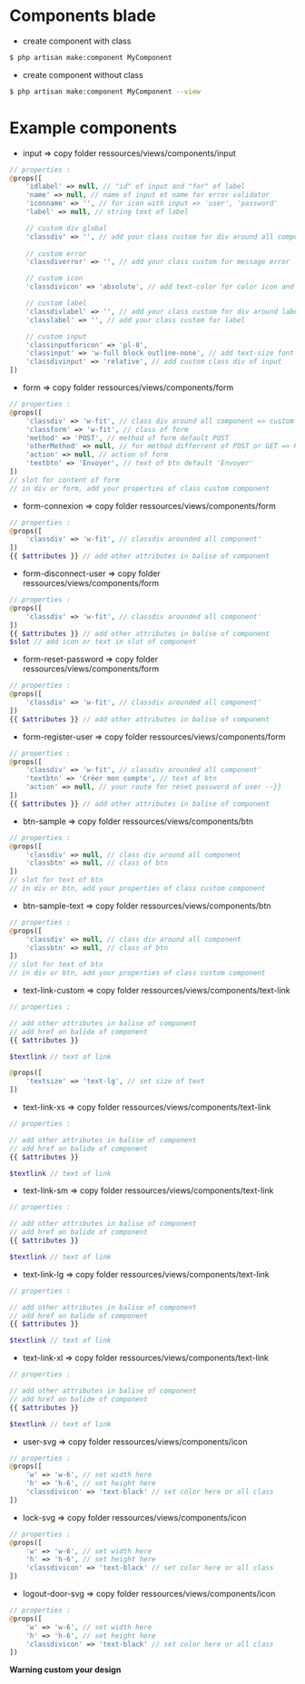 # Components blade  

- create component with class  
```bash
$ php artisan make:component MyComponent
```  

- create component without class  
```bash
$ php artisan make:component MyComponent --view
```  

# Example components

- input => copy folder ressources/views/components/input  
```php
// properties :
@props([
    'idlabel' => null, // "id" of input and "for" of label
    'name' => null, // name of input et name for error validator
    'iconname' => '', // for icon with input => 'user', 'password'
    'label' => null, // string text of label

    // custom div global
    'classdiv' => '', // add your class custom for div around all component
    
    // custom error
    'classdiverror' => '', // add your class custom for message error

    // custom icon
    'classdivicon' => 'absolute', // add text-color for color icon and top , top equal padding of input

    // custom label
    'classdivlabel' => '', // add your class custom for div around label
    'classlabel' => '', // add your class custom for label

    // custom input
    'classinputforicon' => 'pl-8',
    'classinput' => 'w-full block outline-none', // add text-size font-weight padding text-color bg-color
    'classdivinput' => 'relative', // add custom class div of input 
])
```
- form => copy folder ressources/views/components/form
```php
// properties :
@props([
    'classdiv' => 'w-fit', // class div around all component => custom this for width for input
    'classform' => 'w-fit', // class of form
    'method' => 'POST', // method of form default POST
    'otherMethod' => null, // for method differrent of POST or GET => PUT , DELETE
    'action' => null, // action of form
    'textbtn' => 'Envoyer', // text of btn default 'Envoyer'
])
// slot for content of form
// in div or form, add your properties of class custom component 
```  
- form-connexion => copy folder ressources/views/components/form  
```php
// properties :
@props([
    'classdiv' => 'w-fit', // classdiv arounded all component' 
])
{{ $attributes }} // add other attributes in balise of component
```  
- form-disconnect-user => copy folder ressources/views/components/form
```php
// properties :
@props([
    'classdiv' => 'w-fit', // classdiv arounded all component' 
])
{{ $attributes }} // add other attributes in balise of component
$slot // add icon or text in slot of component
```
- form-reset-password => copy folder ressources/views/components/form
```php
// properties :
@props([
    'classdiv' => 'w-fit', // classdiv arounded all component' 
])
{{ $attributes }} // add other attributes in balise of component
```  
- form-register-user => copy folder ressources/views/components/form
```php
// properties :
@props([
    'classdiv' => 'w-fit', // classdiv arounded all component'
    'textbtn' => 'Créer mon compte', // text of btn
    'action' => null, // your route for reset password of user --}}
])
{{ $attributes }} // add other attributes in balise of component
```
- btn-sample => copy folder ressources/views/components/btn  
```php
// properties :
@props([
    'classdiv' => null, // class div around all component
    'classbtn' => null, // class of btn
])
// slot for text of btn
// in div or btn, add your properties of class custom component
```  
- btn-sample-text => copy folder ressources/views/components/btn  
```php
// properties :
@props([
    'classdiv' => null, // class div around all component
    'classbtn' => null, // class of btn
])
// slot for text of btn
// in div or btn, add your properties of class custom component
``` 
- text-link-custom => copy folder ressources/views/components/text-link  
```php
// properties :

// add other attributes in balise of component
// add href on balide of component
{{ $attributes }} 

$textlink // text of link 

@props([
    'textsize' => 'text-lg', // set size of text
])
```  
- text-link-xs => copy folder ressources/views/components/text-link  
```php
// properties :

// add other attributes in balise of component
// add href on balide of component
{{ $attributes }} 

$textlink // text of link 
```  
- text-link-sm => copy folder ressources/views/components/text-link  
```php
// properties :

// add other attributes in balise of component
// add href on balide of component
{{ $attributes }} 

$textlink // text of link 
```  
- text-link-lg => copy folder ressources/views/components/text-link  
```php
// properties :

// add other attributes in balise of component
// add href on balide of component
{{ $attributes }} 

$textlink // text of link 
```  
- text-link-xl => copy folder ressources/views/components/text-link  
```php
// properties :

// add other attributes in balise of component
// add href on balide of component
{{ $attributes }} 

$textlink // text of link 
```  
- user-svg => copy folder ressources/views/components/icon  
```php
// properties :
@props([
    'w' => 'w-6', // set width here
    'h' => 'h-6', // set height here
    'classdivicon' => 'text-black' // set color here or all class
])
```  
- lock-svg => copy folder ressources/views/components/icon  
```php
// properties :
@props([
    'w' => 'w-6', // set width here
    'h' => 'h-6', // set height here
    'classdivicon' => 'text-black' // set color here or all class
])
```  
- logout-door-svg => copy folder ressources/views/components/icon
```php
// properties :
@props([
    'w' => 'w-6', // set width here
    'h' => 'h-6', // set height here
    'classdivicon' => 'text-black' // set color here or all class
])
```

**Warning custom your design**  
